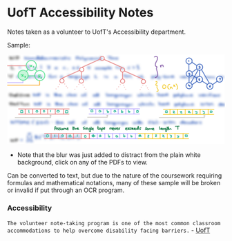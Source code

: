# UofT Accessibility Notes
Notes taken as a volunteer to UofT's Accessibility department.

Sample:

![Text Sample](src/banner.png)
* Note that the blur was just added to distract from the plain white background, click on any of the PDFs to view.

Can be converted to text, but due to the nature of the coursework requiring formulas and mathematical notations, many of these sample will be broken or invalid if put through an OCR program.

### Accessibility
`The volunteer note-taking program is one of the most common classroom accommodations to help overcome disability facing barriers.` - [UofT](https://www.studentlife.utoronto.ca/as)
